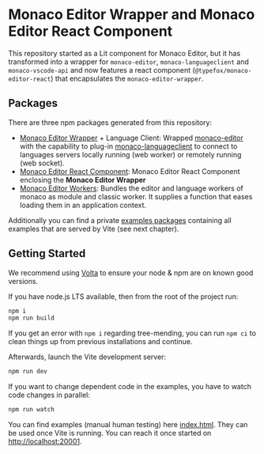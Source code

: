 # Monaco Editor Wrapper and Monaco Editor React Component

This repository started as a Lit component for Monaco Editor, but it has transformed into a wrapper for `monaco-editor`, `monaco-languageclient` and `monaco-vscode-api` and now features a react component (`@typefox/monaco-editor-react`) that encapsulates the `monaco-editor-wrapper`.

## Packages

There are three npm packages generated from this repository:

- [Monaco Editor Wrapper](./packages/monaco-editor-wrapper/) + Language Client: Wrapped [monaco-editor](https://github.com/microsoft/monaco-editor) with the capability to plug-in [monaco-languageclient](https://github.com/TypeFox/monaco-languageclient) to connect to languages servers locally running (web worker) or remotely running (web socket).
- [Monaco Editor React Component](./packages/monaco-editor-react/): Monaco Editor React Component enclosing the **Monaco Editor Wrapper**
- [Monaco Editor Workers](./packages/monaco-editor-workers/): Bundles the editor and language workers of monaco as module and classic worker. It supplies a function that eases loading them in an application context.

Additionally you can find a private [examples packages](./packages/examples/) containing all examples that are served by Vite (see next chapter).

## Getting Started

We recommend using [Volta](https://volta.sh/) to ensure your node & npm are on known good versions.

If you have node.js LTS available, then from the root of the project run:

```bash
npm i
npm run build
```

If you get an error with `npm i` regarding tree-mending, you can run `npm ci` to clean things up from previous installations and continue.

Afterwards, launch the Vite development server:

```bash
npm run dev
```

If you want to change dependent code in the examples, you have to watch code changes in parallel:

```bash
npm run watch
```

You can find examples (manual human testing) here [index.html](./index.html). They can be used once Vite is running. You can reach it once started on <http://localhost:20001>.
